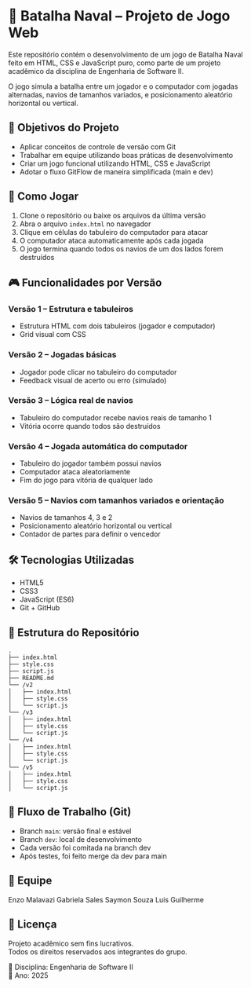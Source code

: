# 🧭 Batalha Naval – Projeto de Jogo Web

Este repositório contém o desenvolvimento de um jogo de Batalha Naval feito em HTML, CSS e JavaScript puro, como parte de um projeto acadêmico da disciplina de Engenharia de Software II.

O jogo simula a batalha entre um jogador e o computador com jogadas alternadas, navios de tamanhos variados, e posicionamento aleatório horizontal ou vertical.

## 🧠 Objetivos do Projeto

- Aplicar conceitos de controle de versão com Git
- Trabalhar em equipe utilizando boas práticas de desenvolvimento
- Criar um jogo funcional utilizando HTML, CSS e JavaScript
- Adotar o fluxo GitFlow de maneira simplificada (main e dev)

## 🚀 Como Jogar

1. Clone o repositório ou baixe os arquivos da última versão
2. Abra o arquivo `index.html` no navegador
3. Clique em células do tabuleiro do computador para atacar
4. O computador ataca automaticamente após cada jogada
5. O jogo termina quando todos os navios de um dos lados forem destruídos

## 🎮 Funcionalidades por Versão

### Versão 1 – Estrutura e tabuleiros
- Estrutura HTML com dois tabuleiros (jogador e computador)
- Grid visual com CSS

### Versão 2 – Jogadas básicas
- Jogador pode clicar no tabuleiro do computador
- Feedback visual de acerto ou erro (simulado)

### Versão 3 – Lógica real de navios
- Tabuleiro do computador recebe navios reais de tamanho 1
- Vitória ocorre quando todos são destruídos

### Versão 4 – Jogada automática do computador
- Tabuleiro do jogador também possui navios
- Computador ataca aleatoriamente
- Fim do jogo para vitória de qualquer lado

### Versão 5 – Navios com tamanhos variados e orientação
- Navios de tamanhos 4, 3 e 2
- Posicionamento aleatório horizontal ou vertical
- Contador de partes para definir o vencedor

## 🛠️ Tecnologias Utilizadas

- HTML5
- CSS3
- JavaScript (ES6)
- Git + GitHub

## 📁 Estrutura do Repositório

```
.
├── index.html  
├── style.css  
├── script.js  
├── README.md  
└── /v2
│   ├── index.html
│   ├── style.css
│   └── script.js
└── /v3
│   ├── index.html
│   ├── style.css
│   └── script.js
└── /v4
│   ├── index.html
│   ├── style.css
│   └── script.js
└── /v5
│   ├── index.html
│   ├── style.css
│   └── script.js
```

## 🌱 Fluxo de Trabalho (Git)

- Branch `main`: versão final e estável
- Branch `dev`: local de desenvolvimento
- Cada versão foi comitada na branch dev
- Após testes, foi feito merge da dev para main

## 🧠 Equipe

Enzo Malavazi 
Gabriela Sales
Saymon Souza
Luis Guilherme
## 📝 Licença

Projeto acadêmico sem fins lucrativos.  
Todos os direitos reservados aos integrantes do grupo.

📘 Disciplina: Engenharia de Software II  
📆 Ano: 2025

